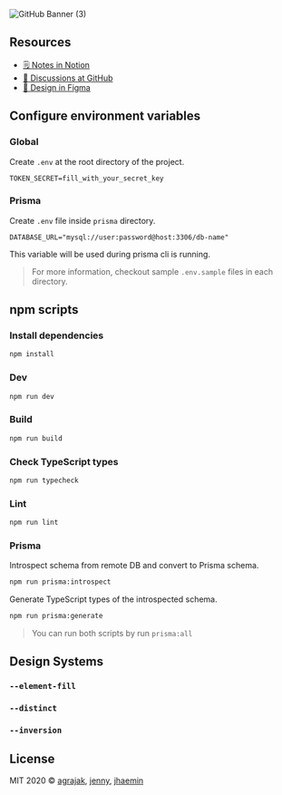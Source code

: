 ![GitHub Banner (3)](https://user-images.githubusercontent.com/19797697/90615358-fab55f80-e246-11ea-8a33-1d7495c7ec55.png)

## Resources

- [🗒 Notes in Notion](https://www.notion.so/BMART-ad57078df0cf4dbf9558bcb170ac4aa1)
- [💬 Discussions at GitHub](https://github.com/orgs/woowa-techcamp-2020/teams/bmart-team-one)
- [🎨 Design in Figma](https://www.figma.com/file/MXVVUZmgoY4NPO2BO0nfLq/%EC%9A%B0%EC%95%84%ED%95%9C-%ED%85%8C%ED%81%AC%EC%BA%A0%ED%94%84?node-id=613%3A302)

## Configure environment variables

### Global

Create `.env` at the root directory of the project.

```
TOKEN_SECRET=fill_with_your_secret_key
```

### Prisma

Create `.env` file inside `prisma` directory.

```
DATABASE_URL="mysql://user:password@host:3306/db-name"
```

This variable will be used during prisma cli is running.

> For more information, checkout sample `.env.sample` files in each directory.

## npm scripts

### Install dependencies

```zsh
npm install
```

### Dev

```zsh
npm run dev
```

### Build

```zsh
npm run build
```

### Check TypeScript types

```zsh
npm run typecheck
```

### Lint

```zsh
npm run lint
```

### Prisma

Introspect schema from remote DB and convert to Prisma schema.

```zsh
npm run prisma:introspect
```

Generate TypeScript types of the introspected schema.

```zsh
npm run prisma:generate
```

> You can run both scripts by run `prisma:all`

## Design Systems

### `--element-fill`

### `--distinct`

### `--inversion`

## License

MIT 2020 © [agrajak](https://github.com/agrajak), [jenny](https://github.com/eunjung-jenny), [jhaemin](https://github.com/jhaemin)
